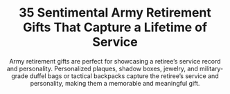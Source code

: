 ---
layout: post
title: 35 Sentimental Army Retirement Gifts That Capture a Lifetime of Service
subtitle: Army retirement gifts are perfect for showcasing a retiree’s service record and personality. Personalized plaques, shadow boxes, jewelry, and military-grade duffel bags or tactical backpacks capture the retiree’s service and personality, making them a memorable and meaningful gift.
header-img: "img/post/2023/09/copied/army-retirement-gifts.jpg"
header-style: text
permalink: "/army-retirement-gifts/"
catalog: true
tags:
  - Recipients 
  - Men
---  
